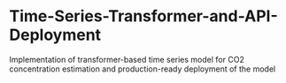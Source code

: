 # Time-Series-Transformer-and-API-Deployment
Implementation of transformer-based time series model for CO2 concentration estimation and production-ready deployment of the model
